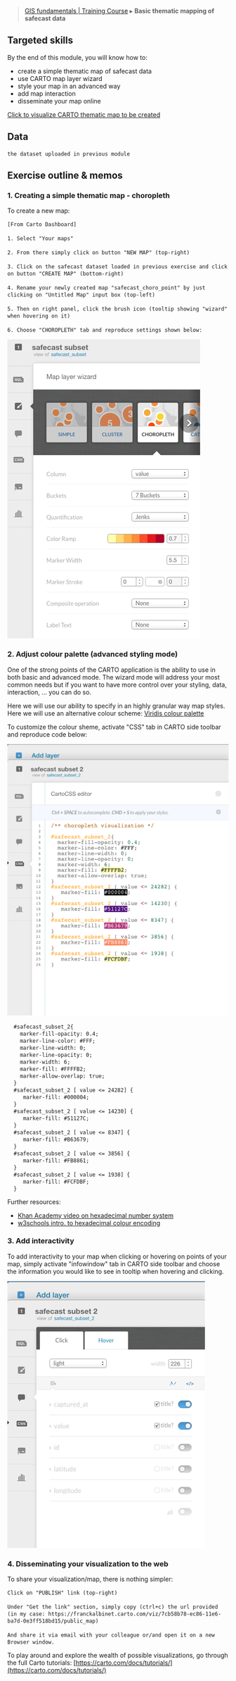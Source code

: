 > [GIS fundamentals | Training Course](agenda.md) ▸ **Basic thematic mapping of safecast data**

## Targeted skills
By the end of this module, you will know how to:
* create a simple thematic map of safecast data
* use CARTO map layer wizard
* style your map in an advanced way
* add map interaction
* disseminate your map online

[Click to visualize CARTO thematic map to be created](https://franckalbinet.carto.com/viz/7cb58b78-ec86-11e6-ba7d-0e3ff518bd15/public_map)


## Data

```
the dataset uploaded in previous module
```

## Exercise outline & memos

### 1. Creating a simple thematic map - choropleth

To create a new map:

```
[From Carto Dashboard]

1. Select "Your maps"

2. From there simply click on button "NEW MAP" (top-right)

3. Click on the safecast dataset loaded in previous exercise and click on button "CREATE MAP" (bottom-right)

4. Rename your newly created map "safecast_choro_point" by just clicking on "Untitled Map" input box (top-left)

5. Then on right panel, click the brush icon (tooltip showing "wizard" when hovering on it)

6. Choose "CHOROPLETH" tab and reproduce settings shown below:
```

![them. map points carto settings](img/them-mapping-carto-points.png)

### 2. Adjust colour palette (advanced styling mode)
One of the strong points of the CARTO application is the ability to use in both basic and advanced mode. The wizard mode will address your most common needs but if you want to have more control over your styling, data, interaction, ... you can do so.

Here we will use our ability to specify in an highly granular way map styles. Here we will use an alternative colour scheme:
[Viridis colour palette](https://cran.r-project.org/web/packages/viridis/vignettes/intro-to-viridis.html)

To customize the colour sheme, activate "CSS" tab in CARTO side toolbar and reproduce code below:

![advanced colour palette carto](img/avanced-colour-palette-carto.png)

```
  #safecast_subset_2{
    marker-fill-opacity: 0.4;
    marker-line-color: #FFF;
    marker-line-width: 0;
    marker-line-opacity: 0;
    marker-width: 6;
    marker-fill: #FFFFB2;
    marker-allow-overlap: true;
  }
  #safecast_subset_2 [ value <= 24282] {
     marker-fill: #000004;
  }
  #safecast_subset_2 [ value <= 14230] {
     marker-fill: #51127C;
  }
  #safecast_subset_2 [ value <= 8347] {
     marker-fill: #B63679;
  }
  #safecast_subset_2 [ value <= 3856] {
     marker-fill: #FB8861;
  }
  #safecast_subset_2 [ value <= 1938] {
     marker-fill: #FCFDBF;
  }
```

Further resources:
* [Khan Academy video on hexadecimal number system](https://www.youtube.com/watch?v=4EJay-6Bioo)
* [w3schools intro. to hexadecimal colour encoding](https://www.w3schools.com/colors/colors_picker.asp)

### 3. Add interactivity
To add interactivity to your map when clicking or hovering on points of your map, simply
activate "infowindow" tab in CARTO side toolbar and choose the information you would like to see in tooltip when
hovering and clicking.

![carto interaction](img/carto-interaction.png)

### 4. Disseminating your visualization to the web

To share your visualization/map, there is nothing simpler:

```
Click on "PUBLISH" link (top-right)

Under "Get the link" section, simply copy (ctrl+c) the url provided 
(in my case: https://franckalbinet.carto.com/viz/7cb58b78-ec86-11e6-ba7d-0e3ff518bd15/public_map)

And share it via email with your colleague or/and open it on a new Browser window.
```

To play around and explore the wealth of possible visualizations, go through the full
Carto tutorials: [https://carto.com/docs/tutorials/](https://carto.com/docs/tutorials/)



